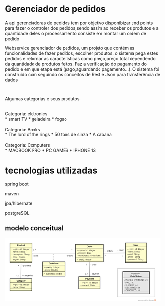 # Gerenciador de pedidos

A api gerenciadoras de pedidos tem por objetivo disponibizar end points para fazer o controler dos pedidos,sendo assim ao receber os produtos e a quantidade deles o processamento consiste em montar um ordem de pedido 

Webservice gerenciador de pedidos, um projeto que contém as funcionalidades de fazer pedidos, escolher produtos. o sistema pega estes pedidos e retornar as características como preço,preço total dependendo da quantidade de produtos feitos. Faz a verificação do pagamento do pedido e em que etapa está (pago,aguardando pagamento...). O sistema foi construído com seguindo os conceitos de Rest e Json para transferência de dados
  
  <br>
  
  Algumas categorias e seus produtos
  
  <br>
  Categoria: eletronics
  <br>
    * smart TV
    * geladeira
    * fogao
 
 <br>
 <br>
   Categoria: Books
  <br>
    * The lord of the rings
    * 50 tons de sinza
    * A cabana
    
  <br>  
  <br>
  Categoria: Computers
  <br>
    * MACBOOK PRO
    * PC GAMES
    * IPHONE 13
  
  
# tecnologias utilizadas
  spring boot<p>
  maven<p>
  jpa/hibernate<p>
  postgreSQL
  
## modelo conceitual

<img src="https://github.com/guilhermewt/assets/blob/main/webservice%20pedidos.PNG">
